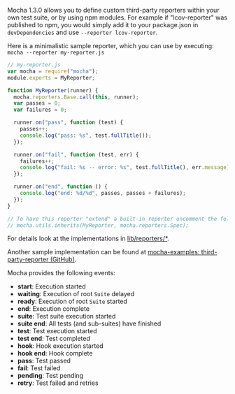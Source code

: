 Mocha 1.3.0 allows you to define custom third-party reporters within your own test suite, or by using npm modules. For example if "lcov-reporter" was published to npm, you would simply add it to your package.json in `devDependencies` and use `--reporter lcov-reporter`.

Here is a minimalistic sample reporter, which you can use by executing: `mocha --reporter my-reporter.js`

```js
// my-reporter.js
var mocha = require("mocha");
module.exports = MyReporter;

function MyReporter(runner) {
  mocha.reporters.Base.call(this, runner);
  var passes = 0;
  var failures = 0;

  runner.on("pass", function (test) {
    passes++;
    console.log("pass: %s", test.fullTitle());
  });

  runner.on("fail", function (test, err) {
    failures++;
    console.log("fail: %s -- error: %s", test.fullTitle(), err.message);
  });

  runner.on("end", function () {
    console.log("end: %d/%d", passes, passes + failures);
  });
}

// To have this reporter "extend" a built-in reporter uncomment the following line:
// mocha.utils.inherits(MyReporter, mocha.reporters.Spec);
```

For details look at the implementations in [lib/reporters/\*](https://github.com/mochajs/mocha/tree/main/lib/reporters).

Another sample implementation can be found at [mocha-examples: third-party-reporter (GitHub)](https://github.com/mochajs/mocha-examples/tree/main/packages/third-party-reporter).

Mocha provides the following events:

- **start**: Execution started
- **waiting**: Execution of root `Suite` delayed
- **ready**: Execution of root `Suite` started
- **end**: Execution complete
- **suite**: Test suite execution started
- **suite end**: All tests (and sub-suites) have finished
- **test**: Test execution started
- **test end**: Test completed
- **hook**: Hook execution started
- **hook end**: Hook complete
- **pass**: Test passed
- **fail**: Test failed
- **pending**: Test pending
- **retry**: Test failed and retries
